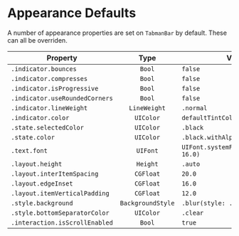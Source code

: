 # Appearance Defaults

A number of appearance properties are set on `TabmanBar` by default. These can all be overriden. 

| Property        | Type | Value |
|---------------|:-----:|-----|
| `.indicator.bounces` | `Bool` | `false` |
| `.indicator.compresses` | `Bool` | `false` |
| `.indicator.isProgressive` | `Bool` | `false` |
| `.indicator.useRoundedCorners` | `Bool` | `false` |
| `.indicator.lineWeight` | `LineWeight` | `.normal` |
| `.indicator.color` | `UIColor` | `defaultTintColor` |
| `.state.selectedColor` | `UIColor` | `.black` |
| `.state.color` | `UIColor` | `.black.withAlphaComponent(0.5)` |
| `.text.font` | `UIFont` | `UIFont.systemFont(ofSize: 16.0)` |
| `.layout.height` | `Height` | `.auto` |
| `.layout.interItemSpacing` | `CGFloat` | `20.0` |
| `.layout.edgeInset` | `CGFloat` | `16.0` |
| `.layout.itemVerticalPadding` | `CGFloat` | `12.0` |
| `.style.background` | `BackgroundStyle` | `.blur(style: .extraLight)` |
| `.style.bottomSeparatorColor` | `UIColor` | `.clear` |
| `.interaction.isScrollEnabled` | `Bool` | `true` |








